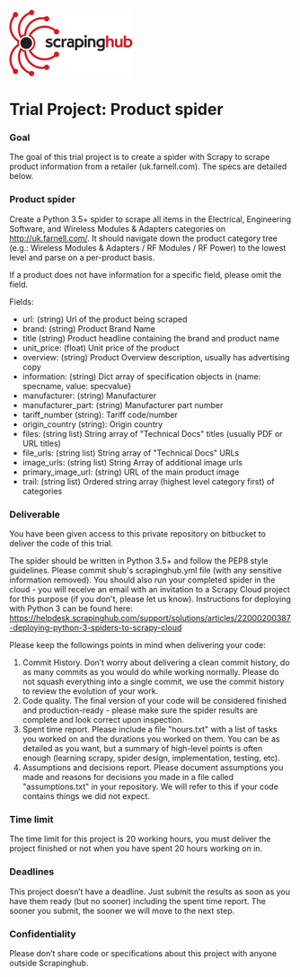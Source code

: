 ![Scrapinghub logo](scrapinghub.png)

# Trial Project: Product spider #

### Goal ###

The goal of this trial project is to create a spider with Scrapy to scrape product information from a retailer (uk.farnell.com). The specs are detailed below.

### Product spider ###

Create a Python 3.5+ spider to scrape all items in the Electrical, Engineering Software, and Wireless Modules & Adapters categories on http://uk.farnell.com/.
It should navigate down the product category tree (e.g.: Wireless Modules & Adapters / RF Modules / RF Power) to the lowest level and parse on a per-product basis.

If a product does not have information for a specific field, please omit the field.

Fields:

* url: (string) Url of the product being scraped
* brand: (string) Product Brand Name
* title (string) Product headline containing the brand and product name
* unit_price: (float) Unit price of the product
* overview: (string) Product Overview description, usually has advertising copy
* information: (string) Dict array of specification objects in {name: specname, value: specvalue}
* manufacturer: (string) Manufacturer
* manufacturer_part: (string) Manufacturer part number
* tariff_number (string): Tariff code/number
* origin_country (string): Origin country
* files: (string list) String array of "Technical Docs" titles (usually PDF or URL titles)
* file_urls: (string list) String array of "Technical Docs" URLs
* image_urls: (string list) String Array of additional image urls
* primary_image_url: (string) URL of the main product image
* trail: (string list) Ordered string array (highest level category first) of categories

### Deliverable ###

You have been given access to this private repository on bitbucket to deliver the code of this trial.

The spider should be written in Python 3.5+ and follow the PEP8 style guidelines.  Please commit shub's scrapinghub.yml file (with any sensitive information removed).  You should also run your completed spider in the cloud - you will receive an email with an invitation to a Scrapy Cloud project for this purpose (if you don't, please let us know).  Instructions for deploying with Python 3 can be found here: https://helpdesk.scrapinghub.com/support/solutions/articles/22000200387-deploying-python-3-spiders-to-scrapy-cloud


Please keep the followings points in mind when delivering your code:

1. Commit History. Don’t worry about delivering a clean commit history, do as many commits as you would do while working normally. Please do not squash everything into a single commit, we use the commit history to review the evolution of your work.
2. Code quality. The final version of your code will be considered finished and production-ready - please make sure the spider results are complete and look correct upon inspection.
3. Spent time report. Please include a file "hours.txt" with a list of tasks you worked on and the durations you worked on them. You can be as detailed as you want, but a summary of high-level points is often enough (learning scrapy, spider design, implementation, testing, etc).
4. Assumptions and decisions report.  Please document assumptions you made and reasons for decisions you made in a file called "assumptions.txt" in your repository.  We will refer to this if your code contains things we did not expect.

### Time limit ###

The time limit for this project is 20 working hours, you must deliver the project finished or not when you have spent 20 hours working on in.

### Deadlines ###

This project doesn’t have a deadline. Just submit the results as soon as you have them ready (but no sooner) including the spent time report. The sooner you submit, the sooner we will move to the next step.

### Confidentiality ###

Please don’t share code or specifications about this project with anyone outside Scrapinghub.
